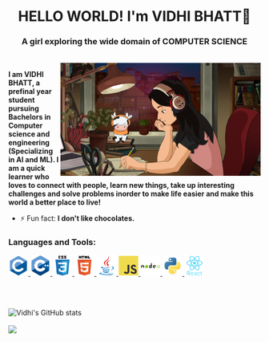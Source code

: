 <h1 align="center">HELLO WORLD! I'm VIDHI BHATT👋</h1>
<h3 align="center">A girl exploring the wide domain of COMPUTER SCIENCE</h3>

<br>
<img align ="right" alt="GirlWhoCodes"  width="400" src="https://github.com/VidhiBhatt01/VidhiBhatt01/blob/main/Vidhi%20-%20Lofi%20Avatar.png">

<p><b>I am VIDHI BHATT, a prefinal year student pursuing Bachelors in Computer science and engineering (Specializing in AI and ML). I am a quick learner who loves to connect with people, learn new things, take up interesting challenges and solve problems inorder to make life easier and make this world a better place to live!</p>
</b>


- ⚡ Fun fact: **I don't like chocolates.**


<h3 align="left">Languages and Tools:</h3>
<p align="left">  <a href="https://www.cprogramming.com/" target="_blank"> <img src="https://raw.githubusercontent.com/devicons/devicon/master/icons/c/c-original.svg" alt="c" width="40" height="40"/> </a> <a href="https://www.w3schools.com/cpp/" target="_blank"> <img src="https://raw.githubusercontent.com/devicons/devicon/master/icons/cplusplus/cplusplus-original.svg" alt="cplusplus" width="40" height="40"/> </a> <a href="https://www.w3schools.com/css/" target="_blank"> <img src="https://raw.githubusercontent.com/devicons/devicon/master/icons/css3/css3-original-wordmark.svg" alt="css3" width="40" height="40"/> </a>  </a> <a href="https://www.w3.org/html/" target="_blank"> <img src="https://raw.githubusercontent.com/devicons/devicon/master/icons/html5/html5-original-wordmark.svg" alt="html5" width="40" height="40"/> </a> <a href="https://www.java.com" target="_blank"> <img src="https://raw.githubusercontent.com/devicons/devicon/master/icons/java/java-original.svg" alt="java" width="40" height="40"/> </a> <a href="https://developer.mozilla.org/en-US/docs/Web/JavaScript" target="_blank"> <img src="https://raw.githubusercontent.com/devicons/devicon/master/icons/javascript/javascript-original.svg" alt="javascript" width="40" height="40"/> </a> <a href="https://nodejs.org" target="_blank"> <img src="https://raw.githubusercontent.com/devicons/devicon/master/icons/nodejs/nodejs-original-wordmark.svg" alt="nodejs" width="40" height="40"/> </a> <a href="https://www.python.org" target="_blank"> <img src="https://raw.githubusercontent.com/devicons/devicon/master/icons/python/python-original.svg" alt="python" width="40" height="40"/> </a> <a href="https://reactjs.org/" target="_blank"> <img src="https://raw.githubusercontent.com/devicons/devicon/master/icons/react/react-original-wordmark.svg" alt="react" width="40" height="40"/> </a> </p>
<br><br>

![Vidhi's GitHub stats](https://github-readme-streak-stats.herokuapp.com/?user=VidhiBhatt01&theme=tokyonight)
<br><br>
<img align="left" src="https://github-readme-stats.vercel.app/api?username=VidhiBhatt01&count_private=true&show_icons=true&theme=tokyonight" />


